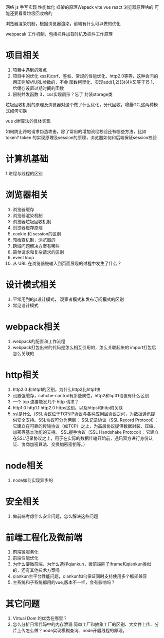 网络 js 手写实现 性能优化
框架的原理Wepack vite vue react
浏览器原理啥的 可能还要看看垃圾回收啥的

浏览器渲染机制，根据浏览器渲染，前端有什么可以做的优化

webpacak 工作机制，包括插件加载时机及插件工作原理


# 项目相关
1. 项目中遇到的难点
2. 项目中的优化
xss和csrf、鉴权、常规的性能优化、http2.0等等，这种会问的
用正则解析URL参数的，不会
函数柯里化，实现add(1,2)(3)(4)(5)等于15
1，给缓存设置过期时间的函数
2. 限制并发函数
3，css实现扇形？忘了
封装storage类

垃圾回收机制的原理及浏览器对这个做了什么优化，分代回收，增量GC,这两种模式如何切换

vue  diff算法的具体实现

如何防止跨站请求伪造攻击，除了常用的增加流程校验还有哪些方法，比如token? token 的实现原理及session的原理，浏览器如何和后端保证session校验
# 计算机基础
1.进程与线程的区别


# 浏览器相关
1. 浏览器缓存
2. 浏览器渲染机制
3. 浏览器垃圾回收机制
4. 浏览器缓存原理
5. cookie 和 session的区别
6. 预检查机制，浏览器的
7. 跨域问题解决方案有哪些
8. 简单请求和复杂请求的区别
9. event loop
10. 从 URL 在浏览器被输入到页面展现的过程中发生了什么？


# 设计模式相关
1. 平常用到的js设计模式， 观察者模式和发布订阅模式的区别
2. 常见设计模式


# webpack相关
1. webpack的配置和工作流程
2. webpack打包出来的代码是怎么相互引用的，怎么关联起来的 import打包后怎么关联的


# http相关
1. http2.0 和http1的区别，为什么http2比http1快
2. 设置强缓存，cahche-control有那些属性，http2和hptt1设置有什么区别
3. 一个 tcp 连接能发几个 http 请求？
4. http1.0 http1.1 http2.0 https区别，以及https和http的关联
5. ssl是什么（SSL协议位于TCP/IP协议与各种应用层协议之间，为数据通讯提供安全支持。SSL协议可分为两层： SSL记录协议（SSL Record Protocol）：它建立在可靠的传输协议（如TCP）之上，为高层协议提供数据封装、压缩、加密等基本功能的支持。 SSL握手协议（SSL Handshake Protocol）：它建立在SSL记录协议之上，用于在实际的数据传输开始前，通讯双方进行身份认证、协商加密算法、交换加密密钥等。）


# node相关
1. node如何实现异步的


# 安全相关
1. 做前端考虑什么安全问题，怎么解决这些问题


# 前端工程化及微前端
1. 前端微服务化
2. 前端性能优化
3. 为什么要微前端，为什么选择qiankun，微前端除了iframe和qiankun类似的，还有其他技术方案吗
4. qiankun主平台性能问题，qiankun如何保证同时支持使用多个框架兼容
5. 主系统和子系统都用的vue,版本不一样，会有影响吗？


# 其它问题
1. Virtual Dom 的优势在哪里？
2. 怎么分析日常代码中的内存泄漏
简单工厂和抽象工厂的区别、大文件上传、分片上传怎么做？node实现模糊查询、node开启线程的原理。












